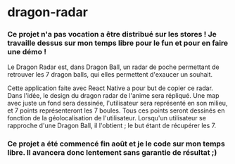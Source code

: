 # dragon-radar

### Ce projet n'a pas vocation a être distribué sur les stores ! Je travaille dessus sur mon temps libre pour le fun et pour en faire une démo !

Le Dragon Radar est, dans Dragon Ball, un radar de poche permettant de retrouver les 7 dragon balls, qui elles permettent d'exaucer un souhait.

Cette application faite avec React Native a pour but de copier ce radar. Dans l'idée, le design du dragon radar de l'anime sera répliqué. Une map avec juste un fond sera dessinée, l'utilisateur sera représenté en son milieu, et 7 points représenteront les 7 boules.
Tous ces points seront dessinés en fonction de la géolocalisation de l'utilisateur.
Lorsqu'un utilisateur se rapproche d'une Dragon Ball, il l'obtient ; le but étant de récupérer les 7.

### Ce projet a été commencé fin août et je le code sur mon temps libre. Il avancera donc lentement sans garantie de résultat ;)
